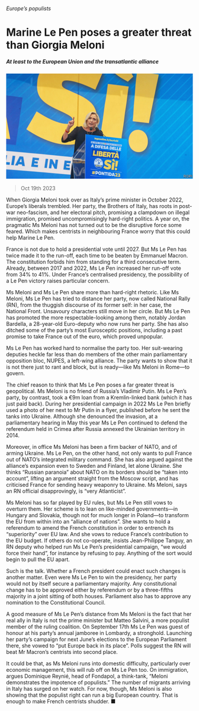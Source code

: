 ###### Europe’s populists

# Marine Le Pen poses a greater threat than Giorgia Meloni 

##### At least to the European Union and the transatlantic alliance 

![image](images/20231021_EUP003.jpg) 

> Oct 19th 2023 

When Giorgia Meloni took over as Italy’s prime minister in October 2022, Europe’s liberals trembled. Her party, the Brothers of Italy, has roots in post-war neo-fascism, and her electoral pitch, promising a clampdown on illegal immigration, promised uncompromisingly hard-right politics. A year on, the pragmatic Ms Meloni has not turned out to be the disruptive force some feared. Which makes centrists in neighbouring France worry that this could help Marine Le Pen.

France is not due to hold a presidential vote until 2027. But Ms Le Pen has twice made it to the run-off, each time to be beaten by Emmanuel Macron. The constitution forbids him from standing for a third consecutive term. Already, between 2017 and 2022, Ms Le Pen increased her run-off vote from 34% to 41%. Under France’s centralised presidency, the possibility of a Le Pen victory raises particular concern. 

Ms Meloni and Ms Le Pen share more than hard-right rhetoric. Like Ms Meloni, Ms Le Pen has tried to distance her party, now called National Rally (RN), from the thuggish discourse of its former self: in her case, the National Front. Unsavoury characters still move in her circle. But Ms Le Pen has promoted the more respectable-looking among them, notably Jordan Bardella, a 28-year-old Euro-deputy who now runs her party. She has also ditched some of the party’s most Eurosceptic positions, including a past promise to take France out of the euro, which proved unpopular. 

Ms Le Pen has worked hard to normalise the party too. Her suit-wearing deputies heckle far less than do members of the other main parliamentary opposition bloc, NUPES, a left-wing alliance. The party wants to show that it is not there just to rant and block, but is ready—like Ms Meloni in Rome—to govern. 

The chief reason to think that Ms Le Pen poses a far greater threat is geopolitical. Ms Meloni is no friend of Russia’s Vladimir Putin. Ms Le Pen’s party, by contrast, took a €9m loan from a Kremlin-linked bank (which it has just paid back). During her presidential campaign in 2022 Ms Le Pen briefly used a photo of her next to Mr Putin in a flyer, published before he sent the tanks into Ukraine. Although she denounced the invasion, at a parliamentary hearing in May this year Ms Le Pen continued to defend the referendum held in Crimea after Russia annexed the Ukrainian territory in 2014. 

Moreover, in office Ms Meloni has been a firm backer of NATO, and of arming Ukraine. Ms Le Pen, on the other hand, not only wants to pull France out of NATO’s integrated military command. She has also argued against the alliance’s expansion even to Sweden and Finland, let alone Ukraine. She thinks “Russian paranoia” about NATO on its borders should be “taken into account”, lifting an argument straight from the Moscow script, and has criticised France for sending heavy weaponry to Ukraine. Ms Meloni, says an RN official disapprovingly, is “very Atlanticist”.

Ms Meloni has so far played by EU rules, but Ms Le Pen still vows to overturn them. Her scheme is to lean on like-minded governments—in Hungary and Slovakia, though not for much longer in Poland—to transform the EU from within into an “alliance of nations”. She wants to hold a referendum to amend the French constitution in order to entrench its “superiority” over EU law. And she vows to reduce France’s contribution to the EU budget. If others do not co-operate, insists Jean-Philippe Tanguy, an RN deputy who helped run Ms Le Pen’s presidential campaign, “we would force their hand”, for instance by refusing to pay. Anything of the sort would begin to pull the EU apart. 

Such is the talk. Whether a French president could enact such changes is another matter. Even were Ms Le Pen to win the presidency, her party would not by itself secure a parliamentary majority. Any constitutional change has to be approved either by referendum or by a three-fifths majority in a joint sitting of both houses. Parliament also has to approve any nomination to the Constitutional Council.

A good measure of Ms Le Pen’s distance from Ms Meloni is the fact that her real ally in Italy is not the prime minister but Matteo Salvini, a more populist member of the ruling coalition. On September 17th Ms Le Pen was guest of honour at his party’s annual jamboree in Lombardy, a stronghold. Launching her party’s campaign for next June’s elections to the European Parliament there, she vowed to “put Europe back in its place”. Polls suggest the RN will beat Mr Macron’s centrists into second place. 

It could be that, as Ms Meloni runs into domestic difficulty, particularly over economic management, this will rub off on Ms Le Pen too. On immigration, argues Dominique Reynié, head of Fondapol, a think-tank, “Meloni demonstrates the impotence of populists.” The number of migrants arriving in Italy has surged on her watch. For now, though, Ms Meloni is also showing that the populist right can run a big European country. That is enough to make French centrists shudder. ■

